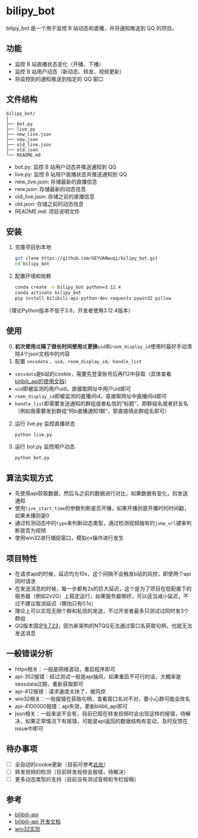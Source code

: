 # bilipy_bot

bilipy_bot 是一个用于监控 B 站动态和直播，并将通知推送到 QQ 的项目。

## 功能

- 监控 B 站直播状态变化（开播、下播）
- 监控 B 站用户动态（新动态、转发、视频更新）
- 将监控到的通知推送到指定的 QQ 窗口

## 文件结构

```
bilipy_bot/
│
├── bot.py
├── live.py
├── new_live.json
├── new.json
├── old_live.json
├── old.json
└── README.md
```

- bot.py: 监控 B 站用户动态并推送通知到 QQ
- live.py: 监控 B 站用户直播状态并推送通知到 QQ
- new_live.json: 存储最新的直播信息
- new.json: 存储最新的动态信息
- old_live.json: 存储之前的直播信息
- old.json: 存储之前的动态信息
- README.md: 项目说明文件

## 安装

1. 克隆项目到本地
    ```sh
    git clone https://github.com/GEYUANwuqi/bilipy_bot.git
    cd bilipy_bot
    ```

2. 配置环境和依赖
    ```sh
    conda create -n bilipy_bot python=3.12.4
    conda activate bilipy_bot
    pip install bilibili-api-python-dev requests pywin32 pillow
    ```
（理论Python版本不低于3.9，开发者使用3.12.4版本）

## 使用
0. **初次使用**或**隔了很长时间使用**或**更换**`uid`和`room_display_id`使用时最好手动清除4个json文档中的内容
1. 配置 `sessdata` 、`uid`、`room_display_id`、`handle_list`
- `sessdata`是b站的cookie，需要先登录账号后再f12中获取（具体查看[bilibili_api的使用文档](https://nemo2011.github.io/bilibili-api/#/get-credential)）
- `uid`即被监测的用户uid，直接取网址中用户uid即可
- `room_display_id`即被监测的直播间id，直接取网址中直播间id即可
- `handle_list`即需要发送通知的群组或者私信的“标题”，即群组名或者好友名（例如我需要发到群组“阿b直播通知1群”，那直接填此群组名即可）
2. 运行 live.py 监控直播状态
    ```sh
    python live.py
    ```

3. 运行 bot.py 监控用户动态
    ```sh
    python bot.py
    ```

## 算法实现方式
- 先使用api获取数据，然后与之前的数据进行对比，如果数据有变化，则发送通知
- 使用`live_start_time`的参数判断是否开播，如果开播则是开播时的时间戳，如果未播则是0
- 通过检测动态中的`type`来判断动态类型，通过检测视频独有的`jump_url`键来判断是否为视频
- 使用win32进行捕捉窗口，模拟cv操作进行发生

## 项目特性

- 在请求api的时候，延迟均为10s，这个间隔不会触发b站的风控，即使两个api同时请求
- 在发送消息的时候，每一步都有2s的巨大延迟，这个是为了项目在低配置下的服务器（例如2v2G）上稳定运行，如果服务器够好，可以适当减小延迟，不过不建议取消延迟（哪怕只有0.1s）
- 理论上可以实现无限个群和私信的发送，不过开发者最多只测试过同时发3个群组
- QQ版本固定[9.7.23](https://dldir1.qq.com/qqfile/qq/PCQQ9.7.23/QQ9.7.23.29400.exe)，因为新架构的NTQQ无法通过窗口名获取句柄，也就无法发送消息

## 一般错误分析
- httpx相关：一般是网络波动，重启程序即可
- api-352报错：经过测试一般是api抽风，如果重启不可行的话，大概率是sessdata过期，重新获取即可
- api-412报错：请求速度太快了，被风控
- win32相关：一般报错在获取句柄，查看窗口名对不对，要小心群可能会改名
- api-4100000报错：api失效，更新bilibli_api即可
- json相关：一般来说不会有，目前已知在转发视频时会出现这样的报错，待解决，如果正常情况下有报错，可能是api返回的数据结构有变动，及时反馈在issue中即可

## 待办事项
- [ ] 全自动的cookie更新（目前可参考[此处](https://socialsisteryi.github.io/bilibili-API-collect/docs/login/cookie_refresh.html)）
- [ ] 转发视频的检测（目前转发视频会报错，待解决）
- [ ] 更多动态类型的支持（目前没有测试音频和专栏投稿）

## 参考
- [bilibili-api](https://github.com/nemo2011/bilibili-api)
- [bilibili-api 开发文档](https://nemo2011.github.io/bilibili-api/#/)
- [win32实现](https://www.bilibili.com/video/BV1Sk4y1Z7ue/)
